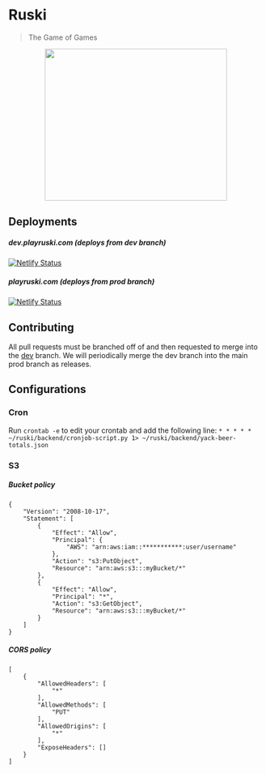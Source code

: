 # Ruski
> The Game of Games  

<p align="center">
<img height=300 width=360 src="https://d26n5v24zcmg6e.cloudfront.net/Ruski_Logo.jpeg">
</p>

## Deployments
##### dev.playruski.com (deploys from dev branch)
[![Netlify Status](https://api.netlify.com/api/v1/badges/b38d1203-5ac3-4507-b501-62164c868824/deploy-status)](https://app.netlify.com/sites/peaceful-tereshkova-8310b6/deploys)
##### playruski.com (deploys from prod branch)
[![Netlify Status](https://api.netlify.com/api/v1/badges/bc70db97-2a99-4dd2-b7b1-87498627490b/deploy-status)](https://app.netlify.com/sites/infallible-shannon-0c6d08/deploys)

## Contributing
All pull requests must be branched off of and then requested to merge into the [dev](https://github.com/danerwilliams/ruski/tree/dev) branch. We will periodically merge the dev branch into the main prod branch as releases. 

## Configurations

### Cron
Run `crontab -e` to edit your crontab and add the following line:
`* * * * * ~/ruski/backend/cronjob-script.py 1> ~/ruski/backend/yack-beer-totals.json`

### S3
##### Bucket policy
```
{
    "Version": "2008-10-17",
    "Statement": [
        {
            "Effect": "Allow",
            "Principal": {
                "AWS": "arn:aws:iam::***********:user/username"
            },
            "Action": "s3:PutObject",
            "Resource": "arn:aws:s3:::myBucket/*"
        },
        {
            "Effect": "Allow",
            "Principal": "*",
            "Action": "s3:GetObject",
            "Resource": "arn:aws:s3:::myBucket/*"
        }
    ]
}
```

##### CORS policy
```
[
    {
        "AllowedHeaders": [
            "*"
        ],
        "AllowedMethods": [
            "PUT"
        ],
        "AllowedOrigins": [
            "*"
        ],
        "ExposeHeaders": []
    }
]
```